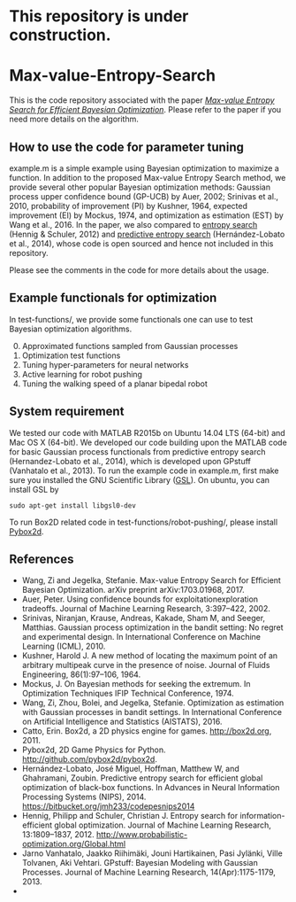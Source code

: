 # This repository is under construction.

# Max-value-Entropy-Search
This is the code repository associated with the paper [_Max-value Entropy Search for Efficient Bayesian Optimization_](https://arxiv.org/abs/1703.01968). Please refer to the paper if you need more details on the algorithm.
## How to use the code for parameter tuning
example.m is a simple example using Bayesian optimization to maximize a function. In addition to the proposed Max-value Entropy Search method, we provide several other popular Bayesian optimization methods: Gaussian process upper confidence bound (GP-UCB) by Auer, 2002; Srinivas et al., 2010, probability of improvement (PI) by Kushner, 1964, expected improvement (EI) by Mockus, 1974, and optimization as estimation (EST) by Wang et al., 2016. In the paper, we also compared to [entropy search](http://www.probabilistic-optimization.org/Global.html) (Hennig & Schuler, 2012) and [predictive entropy search](https://bitbucket.org/jmh233/codepesnips2014) (Hernández-Lobato et al., 2014), whose code is open sourced and hence not included in this repository.

Please see the comments in the code for more details about the usage.

## Example functionals for optimization
In test-functions/, we provide some functionals one can use to test Bayesian optimization algorithms. 

0. Approximated functions sampled from Gaussian processes
1. Optimization test functions
2. Tuning hyper-parameters for neural networks 
3. Active learning for robot pushing
4. Tuning the walking speed of a planar bipedal robot

## System requirement
We tested our code with MATLAB R2015b on Ubuntu 14.04 LTS (64-bit) and Mac OS X (64-bit). We developed our code building upon the MATLAB code for basic Gaussian process functionals from predictive entropy search (Hernandez-Lobato et al., 2014), which is developed upon GPstuff (Vanhatalo et al., 2013). To run the example code in example.m, first make sure you installed the GNU Scientific Library ([GSL](http://www.gnu.org/software/gsl/)). On ubuntu, you can install GSL by 

```
sudo apt-get install libgsl0-dev
```

To run Box2D related code in test-functions/robot-pushing/, please install [Pybox2d](https://github.com/pybox2d/pybox2d).

## References
* Wang, Zi and Jegelka, Stefanie. Max-value Entropy Search for Efficient Bayesian Optimization. arXiv preprint arXiv:1703.01968, 2017.
* Auer, Peter. Using confidence bounds for exploitationexploration tradeoffs. Journal of Machine Learning Research, 3:397–422, 2002.
* Srinivas, Niranjan, Krause, Andreas, Kakade, Sham M, and Seeger, Matthias. Gaussian process optimization in the bandit setting: No regret and experimental design. In International Conference on Machine Learning (ICML), 2010.
* Kushner, Harold J. A new method of locating the maximum point of an arbitrary multipeak curve in the presence of noise. Journal of Fluids Engineering, 86(1):97–106, 1964.
* Mockus, J. On Bayesian methods for seeking the extremum. In Optimization Techniques IFIP Technical Conference, 1974.
* Wang, Zi, Zhou, Bolei, and Jegelka, Stefanie. Optimization as estimation with Gaussian processes in bandit settings. In International Conference on Artificial Intelligence and Statistics (AISTATS), 2016.
* Catto, Erin. Box2d, a 2D physics engine for games. http://box2d.org, 2011.
* Pybox2d, 2D Game Physics for Python. http://github.com/pybox2d/pybox2d.
* Hernández-Lobato, José Miguel, Hoffman, Matthew W, and Ghahramani, Zoubin. Predictive entropy search for efficient global optimization of black-box functions. In Advances in Neural Information Processing Systems (NIPS), 2014. https://bitbucket.org/jmh233/codepesnips2014
* Hennig, Philipp and Schuler, Christian J. Entropy search for information-efficient global optimization. Journal of Machine Learning Research, 13:1809–1837, 2012. http://www.probabilistic-optimization.org/Global.html
* Jarno Vanhatalo, Jaakko Riihimäki, Jouni Hartikainen, Pasi Jylänki, Ville Tolvanen, Aki Vehtari. GPstuff: Bayesian Modeling with Gaussian Processes. Journal of Machine Learning Research, 14(Apr):1175-1179, 2013.
* 
